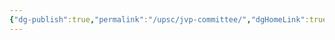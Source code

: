```yaml
---
{"dg-publish":true,"permalink":"/upsc/jvp-committee/","dgHomeLink":true,"dgPassFrontmatter":false}
---
```


